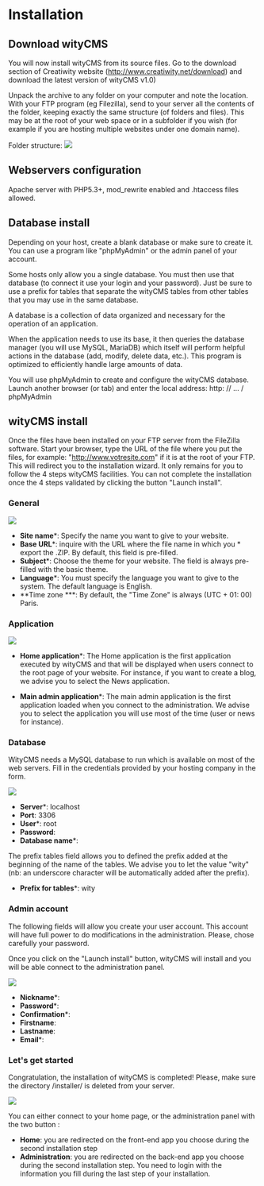 # Installation

## Download wityCMS

You will now install wityCMS from its source files. 
Go to the download section of Creatiwity website (http://www.creatiwity.net/download) and download the latest version of wityCMS v1.0)

Unpack the archive to any folder on your computer and note the location.
With your FTP program (eg Filezilla), send to your server all the contents of the folder, keeping exactly the same structure (of folders and files). This may be at the root of your web space or in a subfolder if you wish (for example if you are hosting multiple websites under one domain name).

Folder structure:
![](01-witycms-folders.png)

## Webservers configuration

Apache server with PHP5.3+, mod_rewrite enabled and .htaccess files allowed.

## Database install

Depending on your host, create a blank database or make sure to create it. You can use a program like "phpMyAdmin" or the admin panel of your account.

Some hosts only allow you a single database. You must then use that database (to connect it use your login and your password). Just be sure to use a prefix for tables that separate the wityCMS tables from other tables that you may use in the same database.

A database is a collection of data organized and necessary for the operation of an application.

When the application needs to use its base, it then queries the database manager (you will use MySQL, MariaDB) which itself will perform helpful actions in the database (add, modify, delete data, etc.). This program is optimized to efficiently handle large amounts of data.

You will use phpMyAdmin to create and configure the wityCMS database.
Launch another browser (or tab) and enter the local address: http: // ... / phpMyAdmin

## wityCMS install

Once the files have been installed on your FTP server from the FileZilla software. Start your browser, type the URL of the file where you put the files, for example: "http://www.votresite.com" if it is at the root of your FTP. This will redirect you to the installation wizard. It only remains for you to follow the 4 steps wityCMS facilities. You can not complete the installation once the 4 steps validated by clicking the button "Launch install".

### General
![](01-General.png)

* **Site name***: Specify the name you want to give to your website.
* **Base URL***: inquire with the URL where the file name in which you * export the .ZIP. By default, this field is pre-filled.
* **Subject***: Choose the theme for your website. The field is always pre-filled with the basic theme.
* **Language***: You must specify the language you want to give to the system. The default language is English.
* **Time zone ***: By default, the "Time Zone" is always (UTC + 01: 00) Paris.

### Application
![](02-Application.png)

* **Home application***: The Home application is the first application executed by wityCMS and that will be displayed when users connect to the root page of your website. For instance, if you want to create a blog, we advise you to select the News application.

* **Main admin application***: The main admin application is the first application loaded when you connect to the administration. We advise you to select the application you will use most of the time (user or news for instance).

### Database

WityCMS needs a MySQL database to run which is available on most of the web servers. Fill in the credentials provided by your hosting company in the form.

![](03-Database.png)

* **Server***: localhost
* **Port**: 3306
* **User***: root
* **Password**: 
* **Database name***:

The prefix tables field allows you to defined the prefix added at the beginning of the name of the tables. We advise you to let the value "wity" (nb: an underscore character will be automatically added after the prefix). 

* **Prefix for tables***: wity

### Admin account

The following fields will allow you create your user account. This account will have full power to do modifications in the administration. Please, chose carefully your password.

Once you click on the "Launch install" button, wityCMS will install and you will be able connect to the administration panel.

![](04-Admin_account.png)

* **Nickname***:
* **Password***:
* **Confirmation***:
* **Firstname**: 
* **Lastname**:
* **Email***:

### Let's get started 

Congratulation, the installation of wityCMS is completed! Please, make sure the directory /installer/ is deleted from your server.

![](05-Admin_account.png)

You can either connect to your home page, or the administration panel with the two button :
* **Home**: you are redirected on the front-end app you choose during the second installation step
* **Administration**: you are redirected on the back-end app you choose during the second installation step. You need to login with the information you fill during the last step of your installation. 
